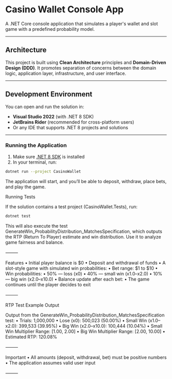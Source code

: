 # Casino Wallet Console App

A .NET Core console application that simulates a player's wallet and slot game with a predefined probability model.

---

## Architecture

This project is built using **Clean Architecture** principles and **Domain-Driven Design (DDD)**. It promotes separation of concerns between the domain logic, application layer, infrastructure, and user interface.


---

## Development Environment

You can open and run the solution in:

- **Visual Studio 2022** (with .NET 8 SDK)
- **JetBrains Rider** (recommended for cross-platform users)
- Or any IDE that supports .NET 8 projects and solutions

---

### Running the Application

1. Make sure [.NET 8 SDK](https://dotnet.microsoft.com/download) is installed
2. In your terminal, run:

```bash
dotnet run --project CasinoWallet
```

The application will start, and you’ll be able to deposit, withdraw, place bets, and play the game.

Running Tests

If the solution contains a test project (CasinoWallet.Tests), run:
```bash
dotnet test
```

This will also execute the test GenerateWin_ProbabilityDistribution_MatchesSpecification, which outputs the RTP (Return To Player) estimate and win distribution. Use it to analyze game fairness and balance.

⸻

Features
•	Initial player balance is $0
•	Deposit and withdrawal of funds
•	A slot-style game with simulated win probabilities:
•	Bet range: $1 to $10
•	Win probabilities:
•	50% — loss (x0)
•	40% — small win (x1.0–x2.0)
•	10% — big win (x2.0–x10.0)
•	Balance update after each bet:
•	The game continues until the player decides to exit

⸻

RTP Test Example Output

Output from the GenerateWin_ProbabilityDistribution_MatchesSpecification test:
•	Trials: 1,000,000
•	Lose (x0): 500,023 (50.00%)
•	Small Win (x1.0–x2.0): 399,533 (39.95%)
•	Big Win (x2.0–x10.0): 100,444 (10.04%)
•	Small Win Multiplier Range: [1.00, 2.00]
•	Big Win Multiplier Range: [2.00, 10.00]
•	Estimated RTP: 120.08%

⸻

Important
•	All amounts (deposit, withdrawal, bet) must be positive numbers
•	The application assumes valid user input

⸻